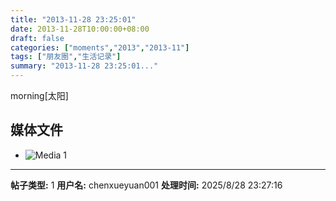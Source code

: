 ```yaml
---
title: "2013-11-28 23:25:01"
date: 2013-11-28T10:00:00+08:00
draft: false
categories: ["moments","2013","2013-11"]
tags: ["朋友圈","生活记录"]
summary: "2013-11-28 23:25:01..."
---
```


morning[太阳]

## 媒体文件

- ![Media 1](/Moments/photos/2013-11-28/201311282325010.jpg)

---

**帖子类型:** 1
**用户名:** chenxueyuan001
**处理时间:** 2025/8/28 23:27:16